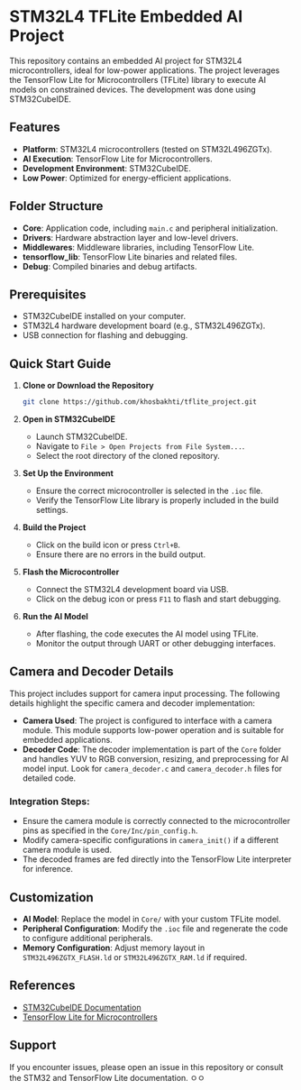 # STM32L4 TFLite Embedded AI Project

This repository contains an embedded AI project for STM32L4 microcontrollers, ideal for low-power applications. The project leverages the TensorFlow Lite for Microcontrollers (TFLite) library to execute AI models on constrained devices. The development was done using STM32CubeIDE.

## Features
- **Platform**: STM32L4 microcontrollers (tested on STM32L496ZGTx).
- **AI Execution**: TensorFlow Lite for Microcontrollers.
- **Development Environment**: STM32CubeIDE.
- **Low Power**: Optimized for energy-efficient applications.

## Folder Structure
- **Core**: Application code, including `main.c` and peripheral initialization.
- **Drivers**: Hardware abstraction layer and low-level drivers.
- **Middlewares**: Middleware libraries, including TensorFlow Lite.
- **tensorflow_lib**: TensorFlow Lite binaries and related files.
- **Debug**: Compiled binaries and debug artifacts.

## Prerequisites
- STM32CubeIDE installed on your computer.
- STM32L4 hardware development board (e.g., STM32L496ZGTx).
- USB connection for flashing and debugging.

## Quick Start Guide
1. **Clone or Download the Repository**
   ```bash
   git clone https://github.com/khosbakhti/tflite_project.git
   ```
2. **Open in STM32CubeIDE**
   - Launch STM32CubeIDE.
   - Navigate to `File > Open Projects from File System...`.
   - Select the root directory of the cloned repository.

3. **Set Up the Environment**
   - Ensure the correct microcontroller is selected in the `.ioc` file.
   - Verify the TensorFlow Lite library is properly included in the build settings.

4. **Build the Project**
   - Click on the build icon or press `Ctrl+B`.
   - Ensure there are no errors in the build output.

5. **Flash the Microcontroller**
   - Connect the STM32L4 development board via USB.
   - Click on the debug icon or press `F11` to flash and start debugging.

6. **Run the AI Model**
   - After flashing, the code executes the AI model using TFLite.
   - Monitor the output through UART or other debugging interfaces.

## Camera and Decoder Details
This project includes support for camera input processing. The following details highlight the specific camera and decoder implementation:

- **Camera Used**: The project is configured to interface with a camera module. This module supports low-power operation and is suitable for embedded applications.
- **Decoder Code**: The decoder implementation is part of the `Core` folder and handles YUV to RGB conversion, resizing, and preprocessing for AI model input. Look for `camera_decoder.c` and `camera_decoder.h` files for detailed code.

### Integration Steps:
- Ensure the camera module is correctly connected to the microcontroller pins as specified in the `Core/Inc/pin_config.h`.
- Modify camera-specific configurations in `camera_init()` if a different camera module is used.
- The decoded frames are fed directly into the TensorFlow Lite interpreter for inference.

## Customization
- **AI Model**: Replace the model in `Core/` with your custom TFLite model.
- **Peripheral Configuration**: Modify the `.ioc` file and regenerate the code to configure additional peripherals.
- **Memory Configuration**: Adjust memory layout in `STM32L496ZGTX_FLASH.ld` or `STM32L496ZGTX_RAM.ld` if required.

## References
- [STM32CubeIDE Documentation](https://www.st.com/en/development-tools/stm32cubeide.html)
- [TensorFlow Lite for Microcontrollers](https://www.tensorflow.org/lite/microcontrollers)

## Support
If you encounter issues, please open an issue in this repository or consult the STM32 and TensorFlow Lite documentation.
ㅇㅇ
